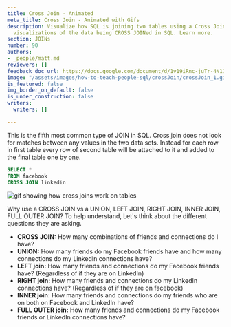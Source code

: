 ```yaml
---
title: Cross Join - Animated
meta_title: Cross Join - Animated with Gifs
description: Visualize how SQL is joining two tables using a Cross Join. See animated
  visualizations of the data being CROSS JOINed in SQL. Learn more.
section: JOINs
number: 90
authors:
- _people/matt.md
reviewers: []
feedback_doc_url: https://docs.google.com/document/d/1v19iRnc-juTr-4N11iw-vm3GyD_izU-QU3qJUV71G9Q/edit?usp=sharing
image: "/assets/images/how-to-teach-people-sql/crossJoin/crossJoin_1.gif"
is_featured: false
img_border_on_default: false
is_under_construction: false
writers:
  writers: []

---
```

This is the fifth most common type of JOIN in SQL. Cross join does not look for matches between any values in the two data sets. Instead for each row in first table every row of second table will be attached to it and added to the final table one by one.

```sql
SELECT *
FROM facebook
CROSS JOIN linkedin
```

![gif showing how cross joins work on tables](/assets/images/how-to-teach-people-sql/crossJoin/crossJoin_1.gif)

Why use a CROSS JOIN vs a UNION, LEFT JOIN, RIGHT JOIN, INNER JOIN, FULL OUTER JOIN? To help understand, Let's think about the different questions they are asking.


* **CROSS JOIN:** How many combinations of friends and connections do I have?
* **UNION:** How many friends do my Facebook friends have and how many connections do my LinkedIn connections have?
* **LEFT join:** How many friends and connections do my Facebook friends have? (Regardless of if they are on LinkedIn)
* **RIGHT join:** How many friends and connections do my LinkedIn connections have? (Regardless of if they are on facebook)
* **INNER join:** How many friends and connections do my friends who are on both on Facebook and LinkedIn have?
* **FULL OUTER join:** How many friends and connections do my Facebook friends or LinkedIn connections have?
